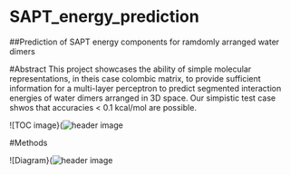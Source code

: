# SAPT_energy_prediction
##Prediction of SAPT energy components for ramdomly arranged water dimers

#Abstract
This project showcases the ability of simple molecular representations, in theis case colombic matrix, to provide sufficient information for a multi-layer perceptron to predict segmented interaction energies of water dimers arranged in 3D space. Our simpistic test case shwos that accuracies < 0.1 kcal/mol are possible.

![TOC image}(![header image](https://raw.github.com/eisenhart-andrew/SAPT_energy_prediction/main/toc_image.jpg)

#Methods

![Diagram}(![header image](https://raw.github.com/eisenhart-andrew/SAPT_energy_prediction/main/diagram.png)
